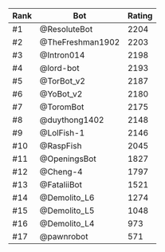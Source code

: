 Rank|Bot|Rating
---|---|---
#1|@ResoluteBot|2204
#2|@TheFreshman1902|2203
#3|@Intron014|2198
#4|@lord-bot|2193
#5|@TorBot_v2|2187
#6|@YoBot_v2|2180
#7|@ToromBot|2175
#8|@duythong1402|2148
#9|@LolFish-1|2146
#10|@RaspFish|2045
#11|@OpeningsBot|1827
#12|@Cheng-4|1797
#13|@FataliiBot|1521
#14|@Demolito_L6|1274
#15|@Demolito_L5|1048
#16|@Demolito_L4|973
#17|@pawnrobot|571
